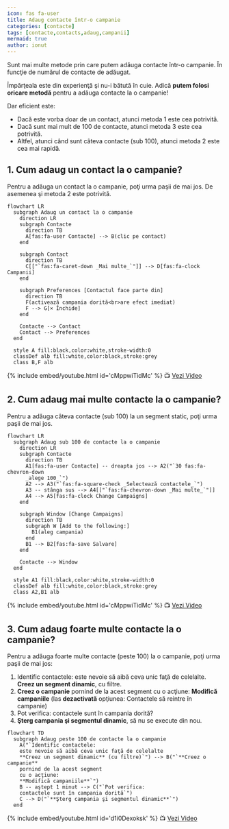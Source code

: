 ```yaml
---
icon: fas fa-user
title: Adaug contacte într-o campanie
categories: [contacte]
tags: [contacte,contacts,adaug,campanii]
mermaid: true
author: ionut
---
```


Sunt mai multe metode prin care putem adăuga contacte într-o campanie. În funcţie de numărul de contacte de adăugat.

Împărţeala este din experienţă şi nu-i bătută în cuie. Adică **putem folosi oricare metodă** pentru a adăuga contacte la o campanie!

Dar eficient este:
* Dacă este vorba doar de un contact, atunci metoda 1 este cea potrivită.
* Dacă sunt mai mult de 100 de contacte, atunci metoda 3 este cea potrivită.
* Altfel, atunci când sunt câteva contacte (sub 100), atunci metoda 2 este cea mai rapidă.

## <i class='fas fa-user'></i> 1. Cum adaug un contact la o campanie?
Pentru a adăuga un contact la o campanie, poţi urma paşii de mai jos. De asemenea şi metoda 2 este potrivită.

```mermaid
flowchart LR
  subgraph Adaug un contact la o campanie
    direction LR
    subgraph Contacte
      direction TB
      A[fas:fa-user Contacte] --> B(clic pe contact)
    end

    subgraph Contact
      direction TB
      C[["`fas:fa-caret-down _Mai multe_`"]] --> D[fas:fa-clock Campanii]
    end

    subgraph Preferences [Contactul face parte din]
      direction TB
      F(activează campania dorită<br>are efect imediat)
      F --> G[× Închide]
    end

    Contacte --> Contact
    Contact --> Preferences
  end

  style A fill:black,color:white,stroke-width:0
  classDef alb fill:white,color:black,stroke:grey
  class B,F alb
```

{% include embed/youtube.html id='cMppwiTidMc' %}
📺 [Vezi Video](https://www.youtube.com/watch?v=cMppwiTidMc)

## <i class='fas fa-user'></i> 2. Cum adaug mai multe contacte la o campanie?
Pentru a adăuga câteva contacte (sub 100) la un segment static, poţi urma paşii de mai jos.

```mermaid
flowchart LR
  subgraph Adaug sub 100 de contacte la o campanie
    direction LR
    subgraph Contacte
      direction TB
      A1[fas:fa-user Contacte] -- dreapta jos --> A2("`30 fas:fa-chevron-down
      _alege 100_`")
      A2 --> A3("`fas:fa-square-check _Selectează contactele_`")
      A3 -- stânga sus --> A4[["`fas:fa-chevron-down _Mai multe_`"]]
      A4 --> A5[fas:fa-clock Change Campaigns]
    end

    subgraph Window [Change Campaigns]
      direction TB
      subgraph W [Add to the following:]
        B1(aleg campania)
      end
      B1 --> B2[fas:fa-save Salvare]
    end

    Contacte --> Window
  end

  style A1 fill:black,color:white,stroke-width:0
  classDef alb fill:white,color:black,stroke:grey
  class A2,B1 alb
```

{% include embed/youtube.html id='cMppwiTidMc' %}
📺 [Vezi Video](https://www.youtube.com/watch?v=cMppwiTidMc)

## <i class='fas fa-user'></i> 3. Cum adaug foarte multe contacte la o campanie?
Pentru a adăuga foarte multe contacte (peste 100) la o campanie, poţi urma paşii de mai jos:
1. Identific contactele: este nevoie să aibă ceva unic faţă de celelalte. **Creez un segment dinamic**, cu filtre.
1. **Creez o campanie** pornind de la acest segment cu o acţiune: **Modifică campaniile** (las **dezactivată** opţiunea: Contactele să reintre în campanie)
1. Pot verifica: contactele sunt în campania dorită?
1. **Şterg campania şi segmentul dinamic**, să nu se execute din nou.

```mermaid
flowchart TD
  subgraph Adaug peste 100 de contacte la o campanie
    A("`Identific contactele:
    este nevoie să aibă ceva unic faţă de celelalte
    **Creez un segment dinamic** (cu filtre)`") --> B("`**Creez o campanie**
    pornind de la acest segment
    cu o acţiune:
    **Modifică campaniile**`")
    B -- aştept 1 minut --> C("`Pot verifica:
    contactele sunt în campania dorită`")
    C --> D("`**Şterg campania şi segmentul dinamic**`")
  end
```

{% include embed/youtube.html id='d1i0Dexoksk' %}
📺 [Vezi Video](https://www.youtube.com/watch?v=d1i0Dexoksk)
